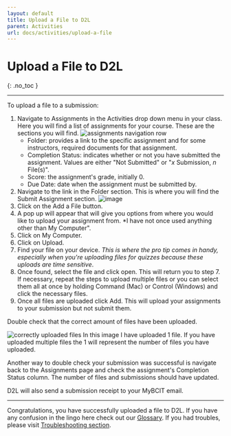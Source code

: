 ```yaml
---
layout: default
title: Upload a File to D2L
parent: Activities
url: docs/activities/upload-a-file
---
```


# Upload a File to D2L
{: .no_toc }

---

To upload a file to a submission:
1. Navigate to Assignments in the Activities drop down menu in your class.
   Here you will find a list of assignments for your course. These are the sections you will find.
    ![assignments navigation row](https://user-images.githubusercontent.com/24902962/114898253-c9d1fe00-9dc6-11eb-88fe-caa5c763a759.png)
    - Folder: provides a link to the specific assignment and for some instructors, required documents for that assignment.
    - Completion Status: indicates whether or not you have submitted the assignment. Values are either "Not Submitted" or "*x* Submission, *n* File(s)".
    - Score: the assignment's grade, initially 0.
    - Due Date: date when the assignment must be submitted by.
2. Navigate to the link in the Folder section. This is where you will find the Submit Assignment section.
   ![image](https://user-images.githubusercontent.com/24902962/114899502-ddca2f80-9dc7-11eb-9d78-9d65e140db2b.png)
4. Click on the Add a File button.
5. A pop up will appear that will give you options from where you would like to upload your assignment from. *I have not once used anything other than My Computer".
6. Click on My Computer.
7. Click on Upload.
8. Find your file on your device. *This is where the pro tip comes in handy, especially when you're uploading files for quizzes because these uploads are time sensitive*.
9. Once found, select the file and click open. This will return you to step 7. If necessary, repeat the steps to upload multiple files or you can select them all at once by holding Command (Mac) or Control (Windows) and click the necessary files.
10. Once all files are uploaded click Add. This will upload your assignments to your submission but not submit them.

Double check that the correct amount of files have been uploaded.

![correctly uploaded files](https://user-images.githubusercontent.com/24902962/114902390-a0b36c80-9dca-11eb-893e-1c112d704aa7.png)
In this image I have uploaded 1 file. If you have uploaded multiple files the 1 will represent the number of files you have uploaded.

Another way to double check your submission was successful is navigate back to the Assignments page and check the assignment's Completion Status column. The number of files and submissions should have updated.

D2L will also send a submission receipt to your MyBCIT email. 

---

Congratulations, you have successfully uploaded a file to D2L. If you have any confusion in the lingo here check out our [Glossary](https://andrew-smirnoff.github.io/Business-Comm-assignment/docs/glossary/). If you had troubles, please visit [Troubleshooting section](https://andrew-smirnoff.github.io/Business-Comm-assignment/docs/troubleshooting/).
